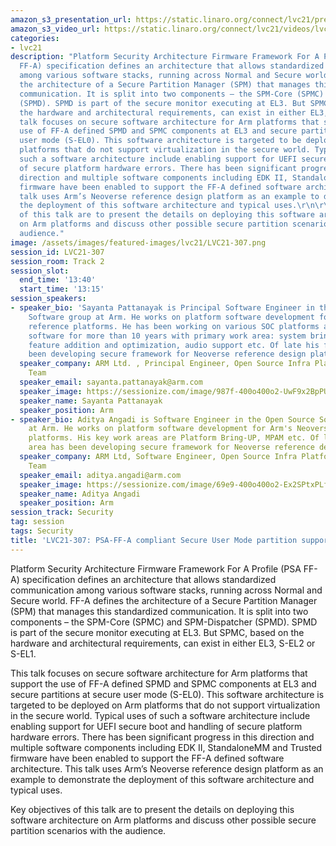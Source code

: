 ```yaml
---
amazon_s3_presentation_url: https://static.linaro.org/connect/lvc21/presentations/lvc21-307.pdf
amazon_s3_video_url: https://static.linaro.org/connect/lvc21/videos/lvc21-307.mp4
categories:
- lvc21
description: "Platform Security Architecture Firmware Framework For A Profile (PSA
  FF-A) specification defines an architecture that allows standardized communication
  among various software stacks, running across Normal and Secure world. FF-A defines
  the architecture of a Secure Partition Manager (SPM) that manages this standardized
  communication. It is split into two components – the SPM-Core (SPMC) and SPM-Dispatcher
  (SPMD). SPMD is part of the secure monitor executing at EL3. But SPMC, based on
  the hardware and architectural requirements, can exist in either EL3, S-EL2 or S-EL1.\r\n\r\nThis
  talk focuses on secure software architecture for Arm platforms that support the
  use of FF-A defined SPMD and SPMC components at EL3 and secure partitions at secure
  user mode (S-EL0). This software architecture is targeted to be deployed on Arm
  platforms that do not support virtualization in the secure world. Typical uses of
  such a software architecture include enabling support for UEFI secure boot and handling
  of secure platform hardware errors. There has been significant progress in this
  direction and multiple software components including EDK II, StandaloneMM and Trusted
  firmware have been enabled to support the FF-A defined software architecture. This
  talk uses Arm’s Neoverse reference design platform as an example to demonstrate
  the deployment of this software architecture and typical uses.\r\n\r\nKey objectives
  of this talk are to present the details on deploying this software architecture
  on Arm platforms and discuss other possible secure partition scenarios with the
  audience."
image: /assets/images/featured-images/lvc21/LVC21-307.png
session_id: LVC21-307
session_room: Track 2
session_slot:
  end_time: '13:40'
  start_time: '13:15'
session_speakers:
- speaker_bio: 'Sayanta Pattanayak is Principal Software Engineer in the Open Source
    Software group at Arm. He works on platform software development for Arm''s Neoverse
    reference platforms. He has been working on various SOC platforms and embedded
    software for more than 10 years with primary work area: system bring-up, power/performance
    feature addition and optimization, audio support etc. Of late his focus area has
    been developing secure framework for Neoverse reference design platforms.'
  speaker_company: ARM Ltd. , Principal Engineer, Open Source Infra Platform Solution
    Team
  speaker_email: sayanta.pattanayak@arm.com
  speaker_image: https://sessionize.com/image/987f-400o400o2-UwF9x2BpPUt88nCJDKSfwb.jpg
  speaker_name: Sayanta Pattanayak
  speaker_position: Arm
- speaker_bio: Aditya Angadi is Software Engineer in the Open Source Software group
    at Arm. He works on platform software development for Arm's Neoverse reference
    platforms. His key work areas are Platform Bring-UP, MPAM etc. Of late his focus
    area has been developing secure framework for Neoverse reference design platforms.
  speaker_company: ARM Ltd, Software Engineer, Open Source Infra Platform Solution
    Team
  speaker_email: aditya.angadi@arm.com
  speaker_image: https://sessionize.com/image/69e9-400o400o2-Ex2SPtxPLf6tidj7Ws9NK2.jpg
  speaker_name: Aditya Angadi
  speaker_position: Arm
session_track: Security
tag: session
tags: Security
title: 'LVC21-307: PSA-FF-A compliant Secure User Mode partition support for Arm platforms'
---
```


Platform Security Architecture Firmware Framework For A Profile (PSA FF-A) specification defines an architecture that allows standardized communication among various software stacks, running across Normal and Secure world. FF-A defines the architecture of a Secure Partition Manager (SPM) that manages this standardized communication. It is split into two components – the SPM-Core (SPMC) and SPM-Dispatcher (SPMD). SPMD is part of the secure monitor executing at EL3. But SPMC, based on the hardware and architectural requirements, can exist in either EL3, S-EL2 or S-EL1.

This talk focuses on secure software architecture for Arm platforms that support the use of FF-A defined SPMD and SPMC components at EL3 and secure partitions at secure user mode (S-EL0). This software architecture is targeted to be deployed on Arm platforms that do not support virtualization in the secure world. Typical uses of such a software architecture include enabling support for UEFI secure boot and handling of secure platform hardware errors. There has been significant progress in this direction and multiple software components including EDK II, StandaloneMM and Trusted firmware have been enabled to support the FF-A defined software architecture. This talk uses Arm’s Neoverse reference design platform as an example to demonstrate the deployment of this software architecture and typical uses.

Key objectives of this talk are to present the details on deploying this software architecture on Arm platforms and discuss other possible secure partition scenarios with the audience.